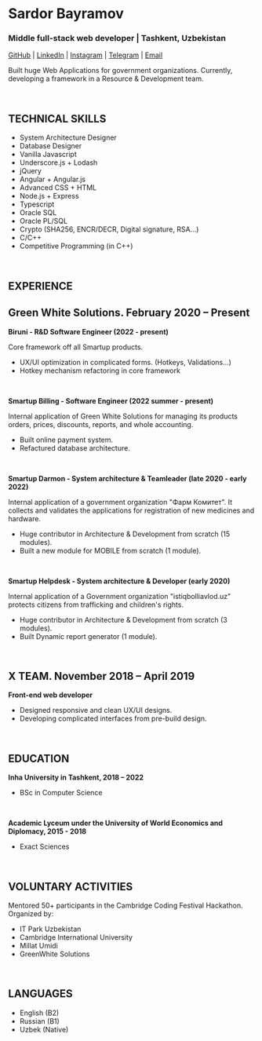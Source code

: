 # Sardor Bayramov
### Middle full-stack web developer | Tashkent, Uzbekistan
[GitHub](https://github.com/bayramooov) | [LinkedIn](https://www.linkedin.com/in/sardorbayramov/) | [Instagram](https://www.instagram.com/_mr.sardor/) | [Telegram](https://t.me/Bayramov_S) | [Email](mailto:bayramovsardor@gmail.com)

Built huge Web Applications for government organizations.
Currently, developing a framework in a Resource & Development team.

<br>

TECHNICAL SKILLS
-
- System Architecture Designer
- Database Designer
- Vanilla Javascript
- Underscore.js + Lodash
- jQuery
- Angular + Angular.js
- Advanced CSS + HTML
- Node.js + Express
- Typescript
- Oracle SQL
- Oracle PL/SQL
- Crypto (SHA256, ENCR/DECR, Digital signature, RSA...)
- C/C++
- Competitive Programming (in C++)

<br>

EXPERIENCE
-
**Green White Solutions. February 2020 – Present**
-

**Biruni - R&D Software Engineer (2022 - present)**

Core framework off all Smartup products.

- UX/UI optimization in complicated forms. (Hotkeys, Validations...)
- Hotkey mechanism refactoring in core framework

<br>

**Smartup Billing - Software Engineer (2022 summer - present)**

Internal application of Green White Solutions for managing its
products orders, prices, discounts, reports, and whole accounting.

- Built online payment system.
- Refactured database architecture.

<br>

**Smartup Darmon - System architecture & Teamleader (late 2020 - early 2022)**

Internal application of a government organization "Фарм Комитет".
It collects and validates the applications for registration of new
medicines and hardware.

- Huge contributor in Architecture & Development from scratch (15 modules).
- Built a new module for MOBILE from scratch (1 module).

<br>

**Smartup Helpdesk - System architecture & Developer (early 2020)**

Internal application of a Government organization "istiqbolliavlod.uz"
protects citizens from trafficking and children's rights.

- Huge contributor in Architecture & Development from scratch (3 modules).
- Built Dynamic report generator (1 module).

<br>

**X TEAM. November 2018 – April 2019**
-
**Front-end web developer**

- Designed responsive and clean UX/UI designs.
- Developing complicated interfaces from pre-build design.

<br>

EDUCATION
- 
**Inha University in Tashkent, 2018 – 2022**
- BSc in Computer Science

<br>

**Academic Lyceum under the University of
World Economics and Diplomacy, 2015 - 2018**
- Exact Sciences

<br>

VOLUNTARY ACTIVITIES
-
Mentored 50+ participants in the Cambridge Coding Festival Hackathon. Organized by:

- IT Park Uzbekistan
- Cambridge International University
- Millat Umidi
- GreenWhite Solutions

<br>

LANGUAGES
-

- English (B2)
- Russian (B1)
- Uzbek (Native)
